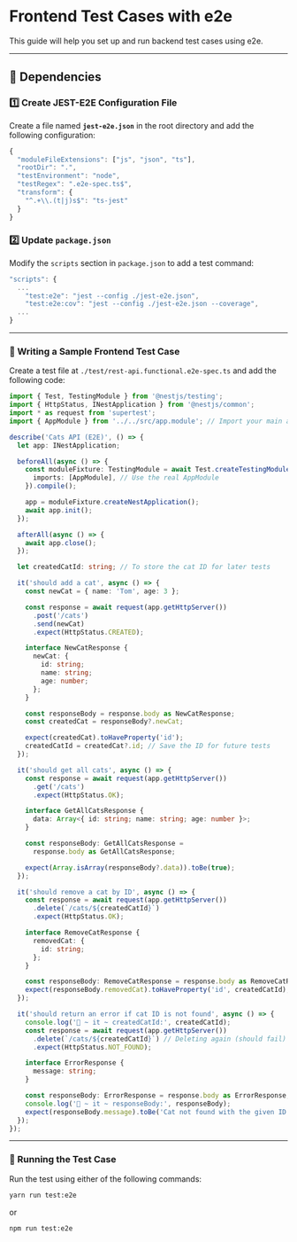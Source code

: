 # Frontend Test Cases with e2e

This guide will help you set up and run backend test cases using e2e.

---

## 📌 Dependencies

### 1️⃣ Create JEST-E2E Configuration File

Create a file named **`jest-e2e.json`** in the root directory and add the following configuration:

```ts
{
  "moduleFileExtensions": ["js", "json", "ts"],
  "rootDir": ".",
  "testEnvironment": "node",
  "testRegex": ".e2e-spec.ts$",
  "transform": {
    "^.+\\.(t|j)s$": "ts-jest"
  }
}
```

### 2️⃣ Update `package.json`

Modify the `scripts` section in `package.json` to add a test command:

```ts
"scripts": {
  ...
    "test:e2e": "jest --config ./jest-e2e.json",
    "test:e2e:cov": "jest --config ./jest-e2e.json --coverage",
  ...
}
```

---

### 📝 Writing a Sample Frontend Test Case

Create a test file at `./test/rest-api.functional.e2e-spec.ts` and add the following code:

```ts
import { Test, TestingModule } from '@nestjs/testing';
import { HttpStatus, INestApplication } from '@nestjs/common';
import * as request from 'supertest';
import { AppModule } from '../../src/app.module'; // Import your main app module

describe('Cats API (E2E)', () => {
  let app: INestApplication;

  beforeAll(async () => {
    const moduleFixture: TestingModule = await Test.createTestingModule({
      imports: [AppModule], // Use the real AppModule
    }).compile();

    app = moduleFixture.createNestApplication();
    await app.init();
  });

  afterAll(async () => {
    await app.close();
  });

  let createdCatId: string; // To store the cat ID for later tests

  it('should add a cat', async () => {
    const newCat = { name: 'Tom', age: 3 };

    const response = await request(app.getHttpServer())
      .post('/cats')
      .send(newCat)
      .expect(HttpStatus.CREATED);

    interface NewCatResponse {
      newCat: {
        id: string;
        name: string;
        age: number;
      };
    }

    const responseBody = response.body as NewCatResponse;
    const createdCat = responseBody?.newCat;

    expect(createdCat).toHaveProperty('id');
    createdCatId = createdCat?.id; // Save the ID for future tests
  });

  it('should get all cats', async () => {
    const response = await request(app.getHttpServer())
      .get('/cats')
      .expect(HttpStatus.OK);

    interface GetAllCatsResponse {
      data: Array<{ id: string; name: string; age: number }>;
    }

    const responseBody: GetAllCatsResponse =
      response.body as GetAllCatsResponse;

    expect(Array.isArray(responseBody?.data)).toBe(true);
  });

  it('should remove a cat by ID', async () => {
    const response = await request(app.getHttpServer())
      .delete(`/cats/${createdCatId}`)
      .expect(HttpStatus.OK);

    interface RemoveCatResponse {
      removedCat: {
        id: string;
      };
    }

    const responseBody: RemoveCatResponse = response.body as RemoveCatResponse;
    expect(responseBody.removedCat).toHaveProperty('id', createdCatId);
  });

  it('should return an error if cat ID is not found', async () => {
    console.log('🚀 ~ it ~ createdCatId:', createdCatId);
    const response = await request(app.getHttpServer())
      .delete(`/cats/${createdCatId}`) // Deleting again (should fail)
      .expect(HttpStatus.NOT_FOUND);

    interface ErrorResponse {
      message: string;
    }

    const responseBody: ErrorResponse = response.body as ErrorResponse;
    console.log('🚀 ~ it ~ responseBody:', responseBody);
    expect(responseBody.message).toBe('Cat not found with the given ID!');
  });
});
```

---

### 🚀 Running the Test Case

Run the test using either of the following commands:

```sh
yarn run test:e2e
```
or
```sh
npm run test:e2e
```